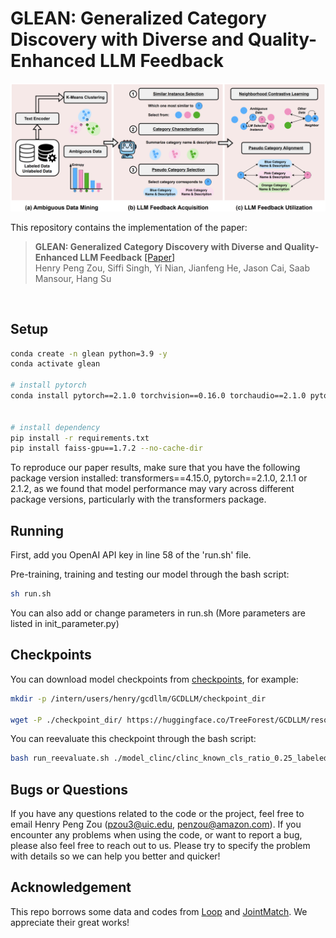 # GLEAN: Generalized Category Discovery with Diverse and Quality-Enhanced LLM Feedback

![Pipeline](images/pipeline.png)

This repository contains the implementation of the paper:
> **GLEAN: Generalized Category Discovery with Diverse and Quality-Enhanced LLM Feedback** 
> [[Paper]](https://arxiv.org/abs/2502.18414) <br>
> Henry Peng Zou, Siffi Singh, Yi Nian, Jianfeng He, Jason Cai, Saab Mansour, Hang Su
 <br>


<!-- ## Generalized Category Discovery (GCD)
![Task](images/task.png)
Generalized Category Discovery aims to automatically categorize unlabeled data by leveraging the information from a limited number of labeled data from known categories, while the unlabeled data may come from both known and novel categories. -->


<!-- ## GLEAN Pipeline
![Pipeline](images/pipeline.png)

Pipeline of GLEAN. Both labeled and unlabeled data are first forwarded to a text encoder/backbone to extract features for k-means clustering. Then we compute entropy and select instances with high entropy as ambiguous data to obtain LLM feedback for further refinement. Specifically, we query LLM to (1) select similar instances, (2) generate category descriptions and (3) assign pseudo categories to ambiguous data. Lastly, the three diverse feedback types are leveraged for model training via neighborhood contrastive learning and pseudo category alignment. During inference, we only utilize the text encoder and obtain final results via K-Means clustering on the extracted features. -->


<!-- ## LLM Feedback
Illustration of three different types of LLM feedback utilized in GLEAN.
![llm_feedback](images/llm_feedback.png) -->


## Setup
```bash
conda create -n glean python=3.9 -y
conda activate glean

# install pytorch
conda install pytorch==2.1.0 torchvision==0.16.0 torchaudio==2.1.0 pytorch-cuda=12.1 -c pytorch -c nvidia


# install dependency
pip install -r requirements.txt
pip install faiss-gpu==1.7.2 --no-cache-dir
```
To reproduce our paper results, make sure that you have the following package version installed:
transformers==4.15.0, pytorch==2.1.0, 2.1.1 or 2.1.2, as we found that model performance may vary across different package versions, particularly with the transformers package.


## Running
First, add you OpenAI API key in line 58 of the 'run.sh' file.

Pre-training, training and testing our model through the bash script:
```bash
sh run.sh
```
You can also add or change parameters in run.sh (More parameters are listed in init_parameter.py)


## Checkpoints
You can download model checkpoints from [checkpoints](https://huggingface.co/TreeForest/GCDLLM/tree/main), for example:

```bash
mkdir -p /intern/users/henry/gcdllm/GCDLLM/checkpoint_dir 

wget -P ./checkpoint_dir/ https://huggingface.co/TreeForest/GCDLLM/resolve/main/model_clinc/clinc_known_cls_ratio_0.25_labeled_ratio_0.1_weight_cluster_instance_cl_0.05_evaluation_epoch_24.pt

```
You can reevaluate this checkpoint through the bash script:

```bash
bash run_reevaluate.sh ./model_clinc/clinc_known_cls_ratio_0.25_labeled_ratio_0.1_weight_cluster_instance_cl_0.05_evaluation_epoch_24.pt 
```




## Bugs or Questions

If you have any questions related to the code or the project, feel free to email Henry Peng Zou ([pzou3@uic.edu](pzou3@uic.edu), [penzou@amazon.com](penzou@amazon.com)). If you encounter any problems when using the code, or want to report a bug, please also feel free to reach out to us. Please try to specify the problem with details so we can help you better and quicker!

## Acknowledgement
This repo borrows some data and codes from [Loop](https://github.com/Lackel/LOOP) and [JointMatch](https://github.com/HenryPengZou/JointMatch). We appreciate their great works!